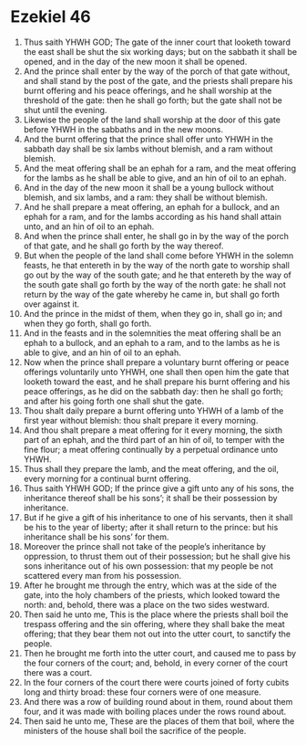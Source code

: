 ﻿# Ezekiel 46
1. Thus saith YHWH GOD; The gate of the inner court that looketh toward the east shall be shut the six working days; but on the sabbath it shall be opened, and in the day of the new moon it shall be opened. 
2. And the prince shall enter by the way of the porch of that gate without, and shall stand by the post of the gate, and the priests shall prepare his burnt offering and his peace offerings, and he shall worship at the threshold of the gate: then he shall go forth; but the gate shall not be shut until the evening. 
3. Likewise the people of the land shall worship at the door of this gate before YHWH in the sabbaths and in the new moons. 
4. And the burnt offering that the prince shall offer unto YHWH in the sabbath day shall be six lambs without blemish, and a ram without blemish. 
5. And the meat offering shall be an ephah for a ram, and the meat offering for the lambs as he shall be able to give, and an hin of oil to an ephah. 
6. And in the day of the new moon it shall be a young bullock without blemish, and six lambs, and a ram: they shall be without blemish. 
7. And he shall prepare a meat offering, an ephah for a bullock, and an ephah for a ram, and for the lambs according as his hand shall attain unto, and an hin of oil to an ephah. 
8. And when the prince shall enter, he shall go in by the way of the porch of that gate, and he shall go forth by the way thereof. 
9.  But when the people of the land shall come before YHWH in the solemn feasts, he that entereth in by the way of the north gate to worship shall go out by the way of the south gate; and he that entereth by the way of the south gate shall go forth by the way of the north gate: he shall not return by the way of the gate whereby he came in, but shall go forth over against it. 
10. And the prince in the midst of them, when they go in, shall go in; and when they go forth, shall go forth. 
11. And in the feasts and in the solemnities the meat offering shall be an ephah to a bullock, and an ephah to a ram, and to the lambs as he is able to give, and an hin of oil to an ephah. 
12. Now when the prince shall prepare a voluntary burnt offering or peace offerings voluntarily unto YHWH, one shall then open him the gate that looketh toward the east, and he shall prepare his burnt offering and his peace offerings, as he did on the sabbath day: then he shall go forth; and after his going forth one shall shut the gate. 
13. Thou shalt daily prepare a burnt offering unto YHWH of a lamb of the first year without blemish: thou shalt prepare it every morning. 
14. And thou shalt prepare a meat offering for it every morning, the sixth part of an ephah, and the third part of an hin of oil, to temper with the fine flour; a meat offering continually by a perpetual ordinance unto YHWH. 
15. Thus shall they prepare the lamb, and the meat offering, and the oil, every morning for a continual burnt offering. 
16.  Thus saith YHWH GOD; If the prince give a gift unto any of his sons, the inheritance thereof shall be his sons’; it shall be their possession by inheritance. 
17. But if he give a gift of his inheritance to one of his servants, then it shall be his to the year of liberty; after it shall return to the prince: but his inheritance shall be his sons’ for them. 
18. Moreover the prince shall not take of the people’s inheritance by oppression, to thrust them out of their possession; but he shall give his sons inheritance out of his own possession: that my people be not scattered every man from his possession. 
19.  After he brought me through the entry, which was at the side of the gate, into the holy chambers of the priests, which looked toward the north: and, behold, there was a place on the two sides westward. 
20. Then said he unto me, This is the place where the priests shall boil the trespass offering and the sin offering, where they shall bake the meat offering; that they bear them not out into the utter court, to sanctify the people. 
21. Then he brought me forth into the utter court, and caused me to pass by the four corners of the court; and, behold, in every corner of the court there was a court. 
22. In the four corners of the court there were courts joined of forty cubits long and thirty broad: these four corners were of one measure. 
23. And there was a row of building round about in them, round about them four, and it was made with boiling places under the rows round about. 
24. Then said he unto me, These are the places of them that boil, where the ministers of the house shall boil the sacrifice of the people. 
